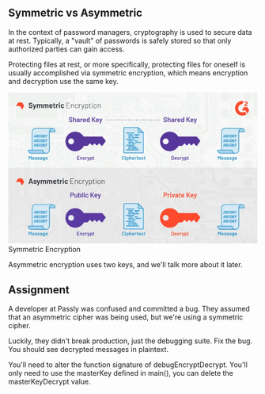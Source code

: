 ## Symmetric vs Asymmetric

In the context of password managers, cryptography is used to secure data at rest. Typically, a "vault" of passwords is safely stored so that only authorized parties can gain access.

Protecting files at rest, or more specifically, protecting files for oneself is usually accomplished via symmetric encryption, which means encryption and decryption use the same key.

![Example image](image/pic1.webp)
Symmetric Encryption

Asymmetric encryption uses two keys, and we'll talk more about it later.

## Assignment

A developer at Passly was confused and committed a bug. They assumed that an asymmetric cipher was being used, but we're using a symmetric cipher.

Luckily, they didn't break production, just the debugging suite. Fix the bug. You should see decrypted messages in plaintext.

You'll need to alter the function signature of debugEncryptDecrypt. You'll only need to use the masterKey defined in main(), you can delete the masterKeyDecrypt value.
